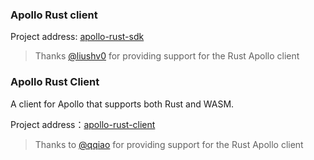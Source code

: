 ### Apollo Rust client

Project address: [apollo-rust-sdk](https://github.com/liushv0/apollo-rust-sdk)

> Thanks [@liushv0](https://github.com/liushv0) for providing support for the Rust Apollo client

### Apollo Rust Client

A client for Apollo that supports both Rust and WASM.

Project address：[apollo-rust-client](https://github.com/qqiao/apollo-rust-client)

> Thanks to [@qqiao](https://github.com/qqiao) for providing support for the Rust Apollo client
